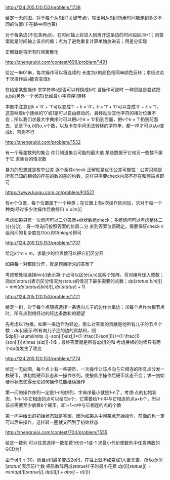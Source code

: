 http://124.205.120.153/problem/1738

给定一无向图，对于每个从S到T关键节点$i$，输出用从S到$i$所用时间能走到多少不同的位置(卡在路中间也算)

对于每条边(不包含两点)，在时间轴上将进入到离开这条边的时间段区间+1；则答案就是时间轴上该点的值；点为了避免重复计算单独放进去；用差分实现

正解就是将所有时间离散化



http://zhengruioi.com/contest/696/problem/1491

给定一串01串，每次操作可以将连续的 长度为$k$的颜色相同串颜色反转；求经过若干次操作后a能否变成b

在给定某些操作 求字符串a是否可以转换成b时 当操作可逆时 一种思路是尝试把a,b向另外一个状态(比如最小字典序)转移

本题中注意到$k\times '0'+'1'$可以变成$'1'+k\times '0'$，$k\times '1'+'0'$可以变成$'0'+k\times '1'$，这意味着$k$个连续的$'0'$或$1$是可以自由移动的，且移动后其他字符的相对位置不变；所以我们求最大字典序时可以把$u$个$k\times '0'$扔到后面，把$v$个$k\times '1'$扔到前面去，记录下$a,b$的$u,v$个数，以及卡在中间无法转移的字符串，都一样才可以从$a$变成$b$，否则不行



http://zhengruioi.com/problem/1532

有一个等差数列的集合 你只知道集合可能的最大值 某些数属于它和另一些数不属于它 求集合的情况数

暴力的思想就是枚举公差 逐个条件check 正解就是优化公差可能性：公差只能是所有已知的相邻的存在的数的差的约数，这样只需要check内部不存在和两端点即可



https://www.luogu.com.cn/problem/P3527

有$m$个位置，每个位置属于一个种类；在位置上有$k$次操作区间加，求对于每一个种类$i$经过多少次操作后收益和$\geq aim[i]$

考虑如果只有一次询问可以二分答案+树状数组check；多组询问可以考虑整体二分(分治)：将一堆询问按照答案的位置二分 直到答案位置确定，需要保证check $n$组询问的复杂度在$O(n)到O(nlogn)$即可



http://124.205.120.153/problem/1737

给定$k$个$n\times m$，求最少的位置数可以把它们区分开

如果每一对都区分开，就是题目所求的答案了

考虑预处理选择$bin[i]$表示第i个点可以区分(a,b)这两个矩阵，将对编号压入整数；则$dp[status]$表示区分情况为status的情况下最多需要的点数；$dp[statue|bin[i]]=min(dp[statue|bin[i]],dp[statue]+1)$



http://124.205.120.153/problem/1721

给定一树，对于每个点随机选择一条连向儿子的边作为重边；求每个点作为根节点时，所有点到根经过的轻边条数和的期望

先考虑以1为根，如果一条边作为轻边，那么对答案的贡献是他所有儿子的节点个数；$dp[i]$表示i所有向儿子连的边的贡献和，则$dp[i]=\sum\limits_{j=son[i]}siz[j]*(1-\frac{1}{son[i]})=(1-\frac{1}{son[i]})\times (siz[i]-1)$；最终答案就是所有$dp[i]$的和
考虑换根的时候只有两个dp值发生了改变



http://124.205.120.153/problem/1774

给定一无向图，每个点上有一些硬币，一次操作让该点向与它相连的所有点分发一枚硬币，求初始硬币状态和一操作序列，使按此序操作后硬币状态不变；求一初始硬币状态使得无论如何操作总能继续操作

第一问的操作序列一定是1-n的排列，字典序最小就是1-n了，考虑i点的初始状态，1\~i-1与它相连的点可以给它a个，它需要给1-n中与它相连的点a+b个，所以该点需要至少放置b个硬币，即i+1~n中与它相连的点的个数

第一问中给出的初始状态就是答案，因为如果从中间某点开始操作，前面的也一定可以后来操作，这样转一圈就又回到了初始状态



http://zhengruioi.com/contest/704/problem/1555

给定一数列 可以任意选择一数花费1代价+1或-1 求最小代价使数列中任意两数的GCD为1

由于$a[i]\leq 30$，而且$a[i]$最多变成$2a[i]$，在往上就不如变成1人畜无害，所以$dp[i][statue]$表示前$i$个数 把质数阵用成$statue$样子时最小花费 $dp[i][statue|j]=min(dp[i][statue|j],dp[i][j]+abs(j-a[i]))$



